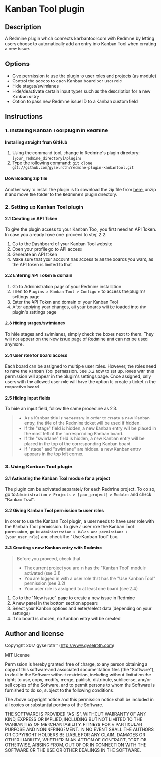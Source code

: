Kanban Tool plugin
==================
Description
-----------
A Redmine plugin which connects kanbantool.com with Redmine by letting users choose to automatically add an entry into Kanban Tool when creating a new issue.

Options
-------
 - Give permission to use the plugin to user roles and projects (as module)
 - Control the access to each Kanban board per user role
 - Hide stages/swimlanes
 - Hide/deactivate certain input types such as the description for a new Kanban entry
 - Option to pass new Redmine issue ID to a Kanban custom field

Instructions
------------
### 1. Installing Kanban Tool plugin in Redmine

#### Installing straight from GitHub
1. Using the command tool, change to Redmine's plugin directory:
``` [your_redmine_directory]/plugins ```
2. Type the following command:
``` git clone git://github.com/gyselroth/redmine-plugin-kanbantool.git ```
#### Downloading zip file
Another way to install the plugin is to download the zip file from [here](https://github.com/gyselroth/redmine-plugin-kanbantool/archive/master.zip), unzip it and move the folder to the Redmine's plugin directory.

### 2. Setting up Kanban Tool plugin

#### 2.1 Creating an API Token
To give the plugin access to your Kanban Tool, you first need an API Token. In case you already have one, proceed to step 2.2.

1. Go to the Dashboard of your Kanban Tool website
2. Open your profile go to API access
3. Generate an API token
4. Make sure that your account has access to all the boards you want, as the API token is limited to that

#### 2.2 Entering API Token & domain
1. Go to Administration page of your Redmine installation
2. Then to ``` Plugins > Kanban Tool > Configure ``` to access the plugin's settings page
3. Enter the API Token and domain of your Kanban Tool
4. After applying your changes, all your boards will be loaded into the plugin's settings page

#### 2.3 Hiding stages/swimlanes
To hide stages and swimlanes, simply check the boxes next to them. They will not appear on the New issue page of Redmine and can not be used anymore.

#### 2.4 User role for board access
Each board can be assigned to multiple user roles. However, the roles need to have the Kanban Tool permission. See 3.2 how to set up. Roles with this permission will appear in the plugin's settings page. Once assigned, only users with the allowed user role will have the option to create a ticket in the respective board

#### 2.5 Hiding input fields
To hide an input field, follow the same procedure as 2.3.
>- As a Kanban title is necessary in order to create a new Kanban entry, the title of the Redmine ticket will be used if hidden.
>- If the "stage" field is hidden, a new Kanban entry will be placed in the most left of the corresponding Kanban board.
>- If the "swimlane" field is hidden, a new Kanban entry will be placed in the top of the corresponding Kanban board.
>- If "stage" and "swimlane" are hidden, a new Kanban entry appears in the top left corner.

### 3. Using Kanban Tool plugin

#### 3.1 Activating the Kanban Tool module for a project
The plugin can be activated separately for each Redmine project. To do so, go to ``` Administration > Projects > [your_project] > Modules ``` and check "Kanban Tool".

#### 3.2 Giving Kanban Tool permission to user roles
In order to use the Kanban Tool plugin, a user needs to have user role with the Kanban Tool permission. To give a user role the Kanban Tool permission, go to ``` Administration > Roles and permissions > [your_user_role] ``` and check the "Use Kanban Tool" box.

#### 3.3 Creating a new Kanban entry with Redmine
> Before you proceed, check that:
> 
>- The current project you are in has the "Kanban Tool" module activated (see 3.1)
>- You are logged in with a user role that has the "Use Kanban Tool" permission (see 3.2)
>- Your user role is assigned to at least one board (see 2.4)

1. Go to the "New issue" page to create a new issue in Redmine
2. A new panel in the bottom section appears
3. Select your Kanban options and enter/select data (depending on your settings)
4. If no board is chosen, no Kanban entry will be created

Author and license
------------------
Copyright 2017 gyselroth™ (http://www.gyselroth.com)

MIT License

Permission is hereby granted, free of charge, to any person obtaining a copy of this software and associated documentation files (the "Software"), to deal in the Software without restriction, including without limitation the rights to use, copy, modify, merge, publish, distribute, sublicense, and/or sell copies of the Software, and to permit persons to whom the Software is furnished to do so, subject to the following conditions:

The above copyright notice and this permission notice shall be included in all copies or substantial portions of the Software.

THE SOFTWARE IS PROVIDED "AS IS", WITHOUT WARRANTY OF ANY KIND, EXPRESS OR IMPLIED, INCLUDING BUT NOT LIMITED TO THE WARRANTIES OF MERCHANTABILITY, FITNESS FOR A PARTICULAR PURPOSE AND NONINFRINGEMENT. IN NO EVENT SHALL THE AUTHORS OR COPYRIGHT HOLDERS BE LIABLE FOR ANY CLAIM, DAMAGES OR OTHER LIABILITY, WHETHER IN AN ACTION OF CONTRACT, TORT OR OTHERWISE, ARISING FROM, OUT OF OR IN CONNECTION WITH THE SOFTWARE OR THE USE OR OTHER DEALINGS IN THE SOFTWARE.